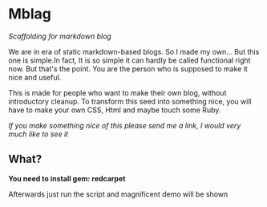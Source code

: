 # Mblag

_Scaffolding for markdown blog_

We are in era of static markdown-based blogs. So I made my own...
But this one is simple.In fact, It is so simple it can hardly be called functional right now. But that's the point. You are the person who is supposed to make it nice and useful.

This is made for people who want to make their own blog, without introductory cleanup.
To transform this seed into something nice, you will have to make your own CSS, Html and maybe touch some Ruby.

_If you make something nice of this please send me a link, I would very much like to see it_

## What?

__You need to install gem: redcarpet__

Afterwards just run the script and magnificent demo will be shown